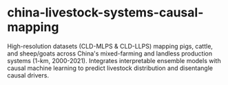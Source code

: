 # china-livestock-systems-causal-mapping
High-resolution datasets (CLD-MLPS &amp; CLD-LLPS) mapping pigs, cattle, and sheep/goats across China's mixed-farming and landless production systems (1-km, 2000-2021). Integrates interpretable ensemble models with causal machine learning to predict livestock distribution and disentangle causal drivers.

